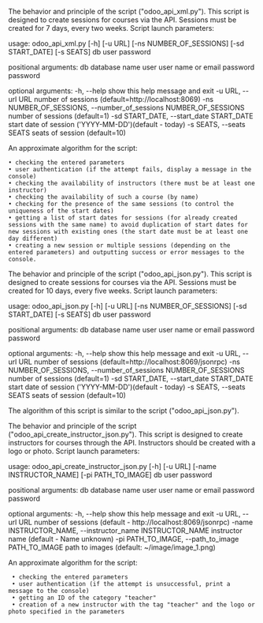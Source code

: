 The behavior and principle of the script ("odoo_api_xml.py").
This script is designed to create sessions for courses via the API. 
Sessions must be created for 7 days, every two weeks. Script launch parameters:

usage: odoo_api_xml.py [-h] [-u URL] [-ns NUMBER_OF_SESSIONS] [-sd START_DATE] 
                        [-s SEATS] db user password

positional arguments:
  db                    database name
  user                  user name or email
  password              password

optional arguments:
  -h, --help            show this help message and exit
  -u URL, --url URL     number of sessions (default=http://localhost:8069)
  -ns NUMBER_OF_SESSIONS, --number_of_sessions NUMBER_OF_SESSIONS
                        number of sessions (default=1)
  -sd START_DATE, --start_date START_DATE
                        start date of session ('YYYY-MM-DD')(default - today)
  -s SEATS, --seats SEATS
                        seats of session (default=10)

An approximate algorithm for the script:

    • checking the entered parameters
    • user authentication (if the attempt fails, display a message in the console)
    • checking the availability of instructors (there must be at least one instructor)
    • checking the availability of such a course (by name)
    • checking for the presence of the same sessions (to control the uniqueness of the start dates)
    • getting a list of start dates for sessions (for already created sessions with the same name) to avoid duplication of start dates for new sessions with existing ones (the start date must be at least one day different)
    • creating a new session or multiple sessions (depending on the entered parameters) and outputting success or error messages to the console.




The behavior and principle of the script ("odoo_api_json.py").
This script is designed to create sessions for courses via the API. 
Sessions must be created for 10 days, every five weeks. Script launch parameters:

usage: odoo_api_json.py [-h] [-u URL] [-ns NUMBER_OF_SESSIONS] [-sd START_DATE] 
                        [-s SEATS] db user password

positional arguments:
  db                    database name
  user                  user name or email
  password              password

optional arguments:
  -h, --help            show this help message and exit
  -u URL, --url URL     number of sessions (default=http://localhost:8069/jsonrpc)
  -ns NUMBER_OF_SESSIONS, --number_of_sessions NUMBER_OF_SESSIONS
                        number of sessions (default=1)
  -sd START_DATE, --start_date START_DATE
                        start date of session ('YYYY-MM-DD')(default - today)
  -s SEATS, --seats SEATS
                        seats of session (default=10)

The algorithm of this script is similar to the script ("odoo_api_json.py").




The behavior and principle of the script ("odoo_api_create_instructor_json.py").
This script is designed to create instructors for courses through the API. Instructors 
should be created with a logo or photo. Script launch parameters:

usage: odoo_api_create_instructor_json.py [-h] [-u URL] [-name INSTRUCTOR_NAME] 
                        [-pi PATH_TO_IMAGE] db user password

positional arguments:
  db                    database name
  user                  user name or email
  password              password

optional arguments:
  -h, --help            show this help message and exit
  -u URL, --url URL     number of sessions (default - http://localhost:8069/jsonrpc)
  -name INSTRUCTOR_NAME, --instructor_name INSTRUCTOR_NAME
                        instructor name (default - Name unknown)
  -pi PATH_TO_IMAGE, --path_to_image PATH_TO_IMAGE
                        path to images (default: ~/image/image_1.png)


An approximate algorithm for the script:

     • checking the entered parameters
     • user authentication (if the attempt is unsuccessful, print a message to the console)
     • getting an ID of the category "teacher"
     • creation of a new instructor with the tag "teacher" and the logo or photo specified in the parameters
